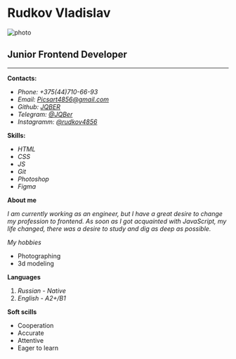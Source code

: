 # **Rudkov Vladislav**
![photo](https://disk.yandex.by/i/11Doc7S1ij0I1Q)
## Junior Frontend Developer
---
 **Contacts:**

* *Phone: +375(44)710-66-93*
* *Email: Picsart4856@gmail.com*
* *Github: [JQBER](https://github.com/JQBer)*
* *Telegram: [@JQBer](t.me/jqber)*
* *Instagramm: [@rudkov4856](https://www.instagram.com/rudkov4856)*

 **Skills:**
* *HTML*
* *CSS*
* *JS*
* *Git*
* *Photoshop*
* *Figma*

 **About me**

*I am currently working as an engineer, but I have a great desire to change my profession to frontend. As soon as I got acquainted with JavaScript, my life changed, there was a desire to study and dig as deep as possible.*

*My hobbies*

* Photographing
* 3d modeling
    
**Languages**

1. *Russian - Native*
2. *English - A2+/B1*

**Soft scills**

* Cooperation
* Accurate
* Attentive
* Eager to learn
